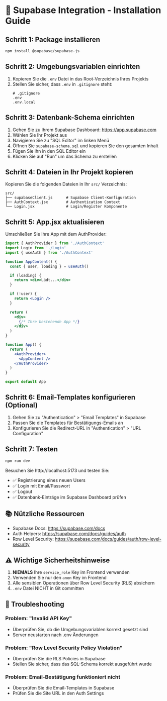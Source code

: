# 🚀 Supabase Integration - Installation Guide

## Schritt 1: Package installieren
```bash
npm install @supabase/supabase-js
```

## Schritt 2: Umgebungsvariablen einrichten

1. Kopieren Sie die `.env` Datei in das Root-Verzeichnis Ihres Projekts
2. Stellen Sie sicher, dass `.env` in `.gitignore` steht:
   ```
   # .gitignore
   .env
   .env.local
   ```

## Schritt 3: Datenbank-Schema einrichten

1. Gehen Sie zu Ihrem Supabase Dashboard: https://app.supabase.com
2. Wählen Sie Ihr Projekt aus
3. Navigieren Sie zu "SQL Editor" im linken Menü
4. Öffnen Sie `supabase-schema.sql` und kopieren Sie den gesamten Inhalt
5. Fügen Sie ihn in den SQL Editor ein
6. Klicken Sie auf "Run" um das Schema zu erstellen

## Schritt 4: Dateien in Ihr Projekt kopieren

Kopieren Sie die folgenden Dateien in Ihr `src/` Verzeichnis:

```
src/
├── supabaseClient.js      # Supabase Client-Konfiguration
├── AuthContext.jsx        # Authentication Context
└── Login.jsx              # Login/Register Komponente
```

## Schritt 5: App.jsx aktualisieren

Umschließen Sie Ihre App mit dem AuthProvider:

```jsx
import { AuthProvider } from './AuthContext'
import Login from './Login'
import { useAuth } from './AuthContext'

function AppContent() {
  const { user, loading } = useAuth()

  if (loading) {
    return <div>Lädt...</div>
  }

  if (!user) {
    return <Login />
  }

  return (
    <div>
      {/* Ihre bestehende App */}
    </div>
  )
}

function App() {
  return (
    <AuthProvider>
      <AppContent />
    </AuthProvider>
  )
}

export default App
```

## Schritt 6: Email-Templates konfigurieren (Optional)

1. Gehen Sie zu "Authentication" > "Email Templates" in Supabase
2. Passen Sie die Templates für Bestätigungs-Emails an
3. Konfigurieren Sie die Redirect-URL in "Authentication" > "URL Configuration"

## Schritt 7: Testen

```bash
npm run dev
```

Besuchen Sie http://localhost:5173 und testen Sie:
- ✅ Registrierung eines neuen Users
- ✅ Login mit Email/Passwort
- ✅ Logout
- ✅ Datenbank-Einträge im Supabase Dashboard prüfen

## 📚 Nützliche Ressourcen

- Supabase Docs: https://supabase.com/docs
- Auth Helpers: https://supabase.com/docs/guides/auth
- Row Level Security: https://supabase.com/docs/guides/auth/row-level-security

## ⚠️ Wichtige Sicherheitshinweise

1. **NIEMALS** Ihre `service_role` Key im Frontend verwenden
2. Verwenden Sie nur den `anon` Key im Frontend
3. Alle sensiblen Operationen über Row Level Security (RLS) absichern
4. `.env` Datei NICHT in Git committen

## 🔧 Troubleshooting

### Problem: "Invalid API Key"
- Überprüfen Sie, ob die Umgebungsvariablen korrekt gesetzt sind
- Server neustarten nach .env Änderungen

### Problem: "Row Level Security Policy Violation"
- Überprüfen Sie die RLS Policies in Supabase
- Stellen Sie sicher, dass das SQL-Schema korrekt ausgeführt wurde

### Problem: Email-Bestätigung funktioniert nicht
- Überprüfen Sie die Email-Templates in Supabase
- Prüfen Sie die Site URL in den Auth Settings
